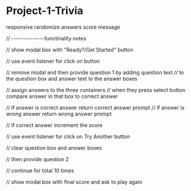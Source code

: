 # Project-1-Trivia

responsive
randomize answers
score message

// --------------functinality notes

// show modal box with "Ready?/Get Started" button

// use event listener for click on button

// remove modal and then provide question 1 by adding question text
// to the question box and answer text to the answer boxes

// assign answers to the three containers
// when they press select button compare answer in that box to correct answer

// if answer is correct answer return correct answer prompt
// if answer is wrong answer return wrong answer prompt

// if correct answer increment the score

// use event listener for click on Try Another button

// clear question box and answer boxes

// then provide question 2

// continue for total 10 times

// show modal box with final score and ask to play again
